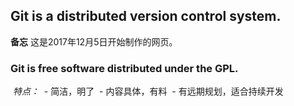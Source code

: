## Git is a distributed version control system.
**备忘** 这是2017年12月5日开始制作的网页。
### Git is free software distributed under the GPL.
  *特点：*
  - 简洁，明了
  - 内容具体，有料
  - 有远期规划，适合持续开发
